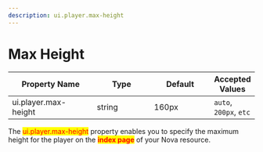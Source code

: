 ```yaml
---
description: ui.player.max-height
---
```


# Max Height

<table><thead><tr><th width="203">Property Name</th><th width="157">Type</th><th width="155">Default</th><th>Accepted Values</th></tr></thead><tbody><tr><td>ui.player.max-height</td><td>string</td><td>160px</td><td><code>auto</code>, <code>200px</code>, <code>etc</code></td></tr></tbody></table>

The <mark style="color:red;">ui.player.max-height</mark> property enables you to specify the maximum height for the player on the <mark style="color:red;">**index page**</mark> of your Nova resource.





